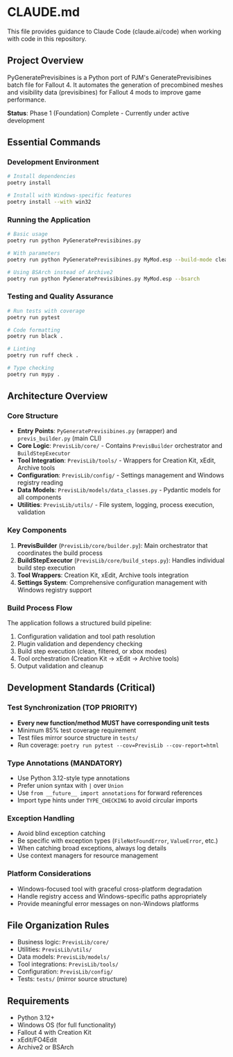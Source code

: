 # CLAUDE.md

This file provides guidance to Claude Code (claude.ai/code) when working with code in this repository.

## Project Overview

PyGeneratePrevisibines is a Python port of PJM's GeneratePrevisibines batch file for Fallout 4. It automates the generation of precombined meshes and visibility data (previsibines) for Fallout 4 mods to improve game performance.

**Status**: Phase 1 (Foundation) Complete - Currently under active development

## Essential Commands

### Development Environment
```bash
# Install dependencies
poetry install

# Install with Windows-specific features
poetry install --with win32
```

### Running the Application
```bash
# Basic usage
poetry run python PyGeneratePrevisibines.py

# With parameters
poetry run python PyGeneratePrevisibines.py MyMod.esp --build-mode clean --verbose

# Using BSArch instead of Archive2
poetry run python PyGeneratePrevisibines.py MyMod.esp --bsarch
```

### Testing and Quality Assurance
```bash
# Run tests with coverage
poetry run pytest

# Code formatting
poetry run black .

# Linting
poetry run ruff check .

# Type checking
poetry run mypy .
```

## Architecture Overview

### Core Structure
- **Entry Points**: `PyGeneratePrevisibines.py` (wrapper) and `previs_builder.py` (main CLI)
- **Core Logic**: `PrevisLib/core/` - Contains `PrevisBuilder` orchestrator and `BuildStepExecutor`
- **Tool Integration**: `PrevisLib/tools/` - Wrappers for Creation Kit, xEdit, Archive tools
- **Configuration**: `PrevisLib/config/` - Settings management and Windows registry reading
- **Data Models**: `PrevisLib/models/data_classes.py` - Pydantic models for all components
- **Utilities**: `PrevisLib/utils/` - File system, logging, process execution, validation

### Key Components
1. **PrevisBuilder** (`PrevisLib/core/builder.py`): Main orchestrator that coordinates the build process
2. **BuildStepExecutor** (`PrevisLib/core/build_steps.py`): Handles individual build step execution
3. **Tool Wrappers**: Creation Kit, xEdit, Archive tools integration
4. **Settings System**: Comprehensive configuration management with Windows registry support

### Build Process Flow
The application follows a structured build pipeline:
1. Configuration validation and tool path resolution
2. Plugin validation and dependency checking
3. Build step execution (clean, filtered, or xbox modes)
4. Tool orchestration (Creation Kit → xEdit → Archive tools)
5. Output validation and cleanup

## Development Standards (Critical)

### Test Synchronization (TOP PRIORITY)
- **Every new function/method MUST have corresponding unit tests**
- Minimum 85% test coverage requirement
- Test files mirror source structure in `tests/`
- Run coverage: `poetry run pytest --cov=PrevisLib --cov-report=html`

### Type Annotations (MANDATORY)
- Use Python 3.12-style type annotations
- Prefer union syntax with `|` over `Union`
- Use `from __future__ import annotations` for forward references
- Import type hints under `TYPE_CHECKING` to avoid circular imports

### Exception Handling
- Avoid blind exception catching
- Be specific with exception types (`FileNotFoundError`, `ValueError`, etc.)
- When catching broad exceptions, always log details
- Use context managers for resource management

### Platform Considerations
- Windows-focused tool with graceful cross-platform degradation
- Handle registry access and Windows-specific paths appropriately
- Provide meaningful error messages on non-Windows platforms

## File Organization Rules
- Business logic: `PrevisLib/core/`
- Utilities: `PrevisLib/utils/`
- Data models: `PrevisLib/models/`
- Tool integrations: `PrevisLib/tools/`
- Configuration: `PrevisLib/config/`
- Tests: `tests/` (mirror source structure)

## Requirements
- Python 3.12+
- Windows OS (for full functionality)
- Fallout 4 with Creation Kit
- xEdit/FO4Edit
- Archive2 or BSArch
